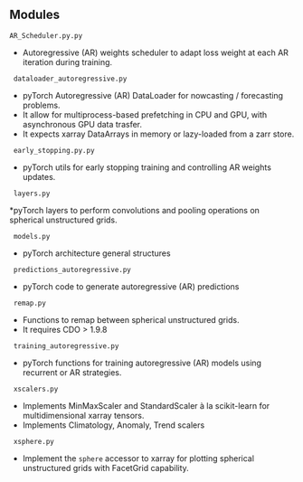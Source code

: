 ## Modules

```AR_Scheduler.py.py``` 

* Autoregressive (AR) weights scheduler to adapt loss weight at each AR iteration during training. 

``` dataloader_autoregressive.py``` 

* pyTorch Autoregressive (AR) DataLoader for nowcasting / forecasting problems.
* It allow for multiprocess-based prefetching in CPU and GPU, with asynchronous GPU data trasfer.
* It expects xarray DataArrays in memory or lazy-loaded from a zarr store. 

``` early_stopping.py.py``` 

* pyTorch utils for early stopping training and controlling AR weights updates. 


``` layers.py```

*pyTorch layers to perform convolutions and pooling operations on spherical unstructured grids.

``` models.py```

* pyTorch architecture general structures

``` predictions_autoregressive.py```

* pyTorch code to generate autoregressive (AR) predictions 

``` remap.py```

* Functions to remap between spherical unstructured grids. 
* It requires CDO > 1.9.8  

``` training_autoregressive.py```

* pyTorch functions for training autoregressive (AR) models using recurrent or AR strategies.

``` xscalers.py```

* Implements MinMaxScaler and StandardScaler à la scikit-learn for multidimensional xarray tensors.
* Implements Climatology, Anomaly, Trend scalers

``` xsphere.py```

* Implement the ```sphere``` accessor to xarray for plotting spherical unstructured grids with FacetGrid capability.  

